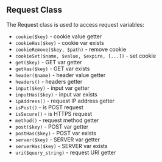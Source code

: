 ## Request Class
The Request class is used to access request variables:
- `cookie($key)` - cookie value getter
- `cookieHas($key)` - cookie var exists
- `cookieRemove($key, $path)` - remove cookie
- `cookieSet($name, $value, $expire, [...])` - set cookie
- `get($key)` - GET var getter
- `getHas($key)` - GET var exists
- `header($name)` - header value getter
- `headers()` - headers getter
- `input($key)` - input var getter
- `inputHas($key)` - input var exists
- `ipAddress()` - request IP address getter
- `isPost()` - is POST request
- `isSecure()` - is HTTPS request
- `method()` - request method getter
- `post($key)` - POST var getter
- `postHas($key)` - POST var exists
- `server($key)` - SERVER var getter
- `serverHas($key)` - SERVER var exists
- `uri($query_string)` - request URI getter